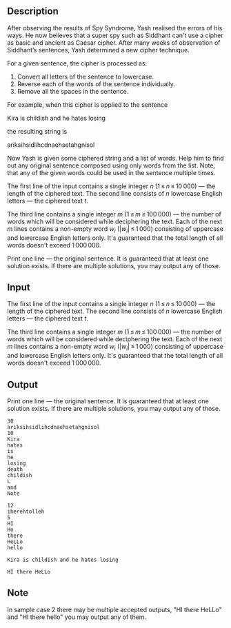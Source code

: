 ## Description

<div><p>After observing the results of Spy Syndrome, Yash realised the errors of his ways. He now believes that a super spy such as Siddhant can't use a cipher as basic and ancient as Caesar cipher. After many weeks of observation of Siddhant’s sentences, Yash determined a new cipher technique.</p><p>For a given sentence, the cipher is processed as: </p><ol> <li> Convert all letters of the sentence to lowercase. </li><li> Reverse each of the words of the sentence individually. </li><li> Remove all the spaces in the sentence. </li></ol><p>For example, when this cipher is applied to the sentence</p><p><span class="tex-font-style-tt">Kira is childish and he hates losing</span></p><p>the resulting string is</p><p><span class="tex-font-style-tt">ariksihsidlihcdnaehsetahgnisol</span></p><p>Now Yash is given some ciphered string and a list of words. Help him to find out any original sentence composed using only words from the list. Note, that any of the given words could be used in the sentence multiple times.</p></div><div class="input-specification"><p>The first line of the input contains a single integer <span class="tex-span"><i>n</i></span> (<span class="tex-span">1 ≤ <i>n</i> ≤ 10 000</span>)&nbsp;— the length of the ciphered text. The second line consists of <span class="tex-span"><i>n</i></span> lowercase English letters&nbsp;— the ciphered text <span class="tex-span"><i>t</i></span>.</p><p>The third line contains a single integer <span class="tex-span"><i>m</i></span> (<span class="tex-span">1 ≤ <i>m</i> ≤ 100 000</span>)&nbsp;— the number of words which will be considered while deciphering the text. Each of the next <span class="tex-span"><i>m</i></span> lines contains a non-empty word <span class="tex-span"><i>w</i><sub class="lower-index"><i>i</i></sub></span> (<span class="tex-span">|<i>w</i><sub class="lower-index"><i>i</i></sub>| ≤ 1 000</span>) consisting of uppercase and lowercase English letters only. It's guaranteed that the total length of all words doesn't exceed <span class="tex-span">1 000 000</span>.</p></div><div class="output-specification"><p>Print one line — the original sentence. It is guaranteed that at least one solution exists. If there are multiple solutions, you may output any of those.</p></div>

## Input

<p>The first line of the input contains a single integer <span class="tex-span"><i>n</i></span> (<span class="tex-span">1 ≤ <i>n</i> ≤ 10 000</span>)&nbsp;— the length of the ciphered text. The second line consists of <span class="tex-span"><i>n</i></span> lowercase English letters&nbsp;— the ciphered text <span class="tex-span"><i>t</i></span>.</p><p>The third line contains a single integer <span class="tex-span"><i>m</i></span> (<span class="tex-span">1 ≤ <i>m</i> ≤ 100 000</span>)&nbsp;— the number of words which will be considered while deciphering the text. Each of the next <span class="tex-span"><i>m</i></span> lines contains a non-empty word <span class="tex-span"><i>w</i><sub class="lower-index"><i>i</i></sub></span> (<span class="tex-span">|<i>w</i><sub class="lower-index"><i>i</i></sub>| ≤ 1 000</span>) consisting of uppercase and lowercase English letters only. It's guaranteed that the total length of all words doesn't exceed <span class="tex-span">1 000 000</span>.</p>

## Output

<p>Print one line — the original sentence. It is guaranteed that at least one solution exists. If there are multiple solutions, you may output any of those.</p>





```input1
30
ariksihsidlihcdnaehsetahgnisol
10
Kira
hates
is
he
losing
death
childish
L
and
Note

```




```input2
12
iherehtolleh
5
HI
Ho
there
HeLLo
hello

```




```output1
Kira is childish and he hates losing 

```




```output2
HI there HeLLo 

```



## Note

<p>In sample case 2 there may be multiple accepted outputs, "HI there HeLLo" and "HI there hello" you may output any of them. </p>
